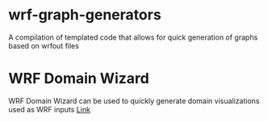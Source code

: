 # wrf-graph-generators
A compilation of templated code that allows for quick generation of graphs based on wrfout files

# WRF Domain Wizard
WRF Domain Wizard can be used to quickly generate domain visualizations used as WRF inputs
[Link](https://jiririchter.github.io/WRFDomainWizard/)